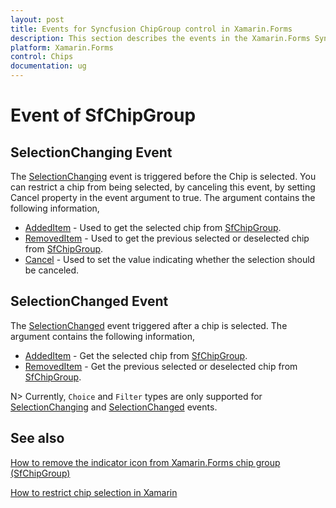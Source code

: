 ```yaml
---
layout: post
title: Events for Syncfusion ChipGroup control in Xamarin.Forms
description: This section describes the events in the Xamarin.Forms Syncfusion SfChipGroup Such as SelectionChanging and SelectionChanged
platform: Xamarin.Forms
control: Chips
documentation: ug
---
```


# Event of SfChipGroup

## SelectionChanging Event
The [SelectionChanging](https://help.syncfusion.com/cr/xamarin/Syncfusion.Buttons.XForms.SfChip.SelectionChangingEventArgs.html) event is triggered before the Chip is selected. You can restrict a chip from being selected, by canceling this event, by setting Cancel property in the event argument to true. The argument contains the following information,

 * [AddedItem](https://help.syncfusion.com/cr/xamarin/Syncfusion.Buttons.XForms.SfChip.SelectionChangingEventArgs.html#Syncfusion_Buttons_XForms_SfChip_SelectionChangingEventArgs_AddedItem) - Used to get the selected chip from [SfChipGroup](https://help.syncfusion.com/cr/xamarin/Syncfusion.XForms.Buttons.SfChipGroup.html).
 * [RemovedItem](https://help.syncfusion.com/cr/xamarin/Syncfusion.Buttons.XForms.SfChip.SelectionChangingEventArgs.html#Syncfusion_Buttons_XForms_SfChip_SelectionChangingEventArgs_RemovedItem) - Used to get the previous selected or deselected chip from [SfChipGroup](https://help.syncfusion.com/cr/xamarin/Syncfusion.XForms.Buttons.SfChipGroup.html).
 * [Cancel](https://help.syncfusion.com/cr/xamarin/Syncfusion.Buttons.XForms.SfChip.SelectionChangingEventArgs.html#Syncfusion_Buttons_XForms_SfChip_SelectionChangingEventArgs_Cancel) - Used to set the value indicating whether the selection should be canceled. 

## SelectionChanged Event
The [SelectionChanged](https://help.syncfusion.com/cr/cref_files/xamarin/Syncfusion.Buttons.XForms~Syncfusion.Buttons.XForms.SfChip.SelectionChangedEventArgs.html
) event triggered after a chip is selected. The argument contains the following information,

 * [AddedItem](https://help.syncfusion.com/cr/cref_files/xamarin/Syncfusion.Buttons.XForms~Syncfusion.Buttons.XForms.SfChip.SelectionChangedEventArgs~AddedItem.html
) - Get the selected chip from [SfChipGroup](https://help.syncfusion.com/cr/xamarin/Syncfusion.XForms.Buttons.SfChipGroup.html).
 * [RemovedItem](https://help.syncfusion.com/cr/cref_files/xamarin/Syncfusion.Buttons.XForms~Syncfusion.Buttons.XForms.SfChip.SelectionChangedEventArgs~RemovedItem.html
) - Get the previous selected or deselected chip from [SfChipGroup](https://help.syncfusion.com/cr/xamarin/Syncfusion.XForms.Buttons.SfChipGroup.html).

N>  Currently, `Choice` and `Filter` types are only supported for [SelectionChanging](https://help.syncfusion.com/cr/xamarin/Syncfusion.Buttons.XForms.SfChip.SelectionChangingEventArgs.html) and [SelectionChanged](https://help.syncfusion.com/cr/cref_files/xamarin/Syncfusion.Buttons.XForms~Syncfusion.Buttons.XForms.SfChip.SelectionChangedEventArgs.html
) events.

## See also

[How to remove the indicator icon from Xamarin.Forms chip group (SfChipGroup)](https://www.syncfusion.com/kb/11270/how-to-remove-the-indicator-icon-from-xamarin-forms-chip-group-sfchipgroup)

[How to restrict chip selection in Xamarin](https://www.syncfusion.com/kb/11205/how-to-restrict-chip-selection-in-xamarin)